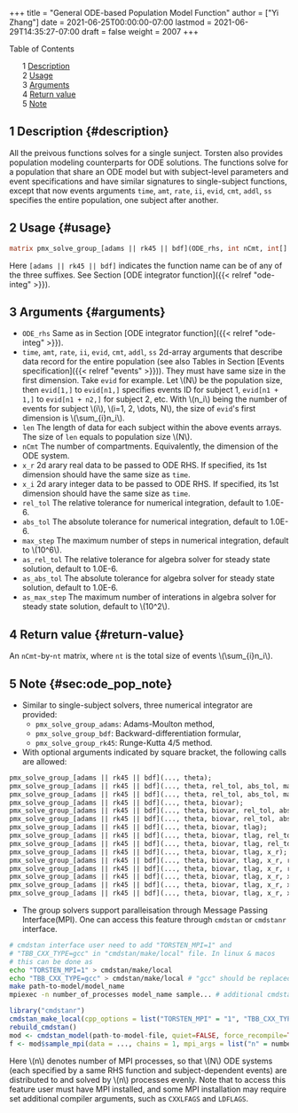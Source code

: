 +++
title = "General ODE-based Population Model Function"
author = ["Yi Zhang"]
date = 2021-06-25T00:00:00-07:00
lastmod = 2021-06-29T14:35:27-07:00
draft = false
weight = 2007
+++

<style>
  .ox-hugo-toc ul {
    list-style: none;
  }
</style>
<div class="ox-hugo-toc toc">
<div></div>

<div class="heading">Table of Contents</div>

- <span class="section-num">1</span> [Description](#description)
- <span class="section-num">2</span> [Usage](#usage)
- <span class="section-num">3</span> [Arguments](#arguments)
- <span class="section-num">4</span> [Return value](#return-value)
- <span class="section-num">5</span> [Note](#sec:ode_pop_note)

</div>
<!--endtoc-->


## <span class="section-num">1</span> Description {#description}

All the preivous functions solves for a single sunject. Torsten also
provides population modeling counterparts for ODE solutions. The
functions solve for a population that share an ODE model but with
subject-level parameters and event specifications and have similar
signatures to single-subject functions, except that now events
arguments `time`, `amt`, `rate`, `ii`,
`evid`, `cmt`,
`addl`, `ss` specifies the entire
population, one subject after another.


## <span class="section-num">2</span> Usage {#usage}

```stan
matrix pmx_solve_group_[adams || rk45 || bdf](ODE_rhs, int nCmt, int[] len, time, amt, rate, ii, evid, cmt, addl, ss, theta, [ biovar, tlag, real[,] x_r, int [,] x_i, real rel_tol, real abs_tol, int max_step, real as_rel_tol, real as_abs_tol, int as_max_step ] );
```

Here `[adams || rk45 || bdf]` indicates the
function name can be of any of the three suffixes. See Section [ODE  integrator function]({{< relref "ode-integ" >}}).


## <span class="section-num">3</span> Arguments {#arguments}

-   `ODE_rhs`
    Same as in Section [ODE  integrator function]({{< relref "ode-integ" >}}).
-   `time`, `amt`, `rate`, `ii`, `evid`, `cmt`, `addl`, `ss`
    2d-array arguments that describe data record for the
    entire population (see also Tables in Section [Events specification]({{< relref "events" >}})). They must have same size in the first
    dimension. Take `evid` for example. Let \\(N\\) be the
    population size, then `evid[1,]` to
    `evid[n1,]` specifies events ID for subject 1,
    `evid[n1 + 1,]` to
    `evid[n1 + n2,]` for subject 2, etc. With \\(n\_i\\)
    being the number of events for subject \\(i\\), \\(i=1, 2, \dots, N\\), the
    size of `evid`'s first dimension is \\(\sum\_{i}n\_i\\).
-   `len`
    The length of data for each subject within
    the above events arrays. The size of `len` equals
    to population size \\(N\\).
-   `nCmt`
    The number of compartments. Equivalently, the dimension of the ODE system.
-   `x_r`
    2d arary real data to be passed to ODE RHS. If specified, its 1st
    dimension should have the same size as `time`.
-   `x_i`
    2d arary integer data to be passed to ODE RHS. If specified, its 1st
    dimension should have the same size as `time`.
-   `rel_tol`
    The relative tolerance for numerical integration, default to 1.0E-6.
-   `abs_tol`
    The absolute tolerance for numerical integration, default to 1.0E-6.
-   `max_step`
    The maximum number of steps in numerical integration, default to \\(10^6\\).
-   `as_rel_tol`
    The relative tolerance for algebra solver for steady state solution, default to 1.0E-6.
-   `as_abs_tol`
    The absolute tolerance for algebra solver for steady state solution, default to 1.0E-6.
-   `as_max_step`
    The maximum number of interations in algebra solver for steady state solution, default to \\(10^2\\).


## <span class="section-num">4</span> Return value {#return-value}

An `nCmt`-by-`nt` matrix, where `nt` is the total size of
events \\(\sum\_{i}n\_i\\).


## <span class="section-num">5</span> Note {#sec:ode_pop_note}

-   Similar to single-subject solvers, three numerical integrator are provided:
    -   `pmx_solve_group_adams`: Adams-Moulton method,
    -   `pmx_solve_group_bdf`: Backward-differentiation formular,
    -   `pmx_solve_group_rk45`: Runge-Kutta 4/5 method.
-   With optional arguments indicated by square bracket, the following calls are allowed:

<!--listend-->

```stan
pmx_solve_group_[adams || rk45 || bdf](..., theta);
pmx_solve_group_[adams || rk45 || bdf](..., theta, rel_tol, abs_tol, max_step);
pmx_solve_group_[adams || rk45 || bdf](..., theta, rel_tol, abs_tol, max_step, as_rel_tol, as_abs_tol, as_max_step);
pmx_solve_group_[adams || rk45 || bdf](..., theta, biovar);
pmx_solve_group_[adams || rk45 || bdf](..., theta, biovar, rel_tol, abs_tol, max_step);
pmx_solve_group_[adams || rk45 || bdf](..., theta, biovar, rel_tol, abs_tol, max_step, as_rel_tol, as_abs_tol, as_max_step);
pmx_solve_group_[adams || rk45 || bdf](..., theta, biovar, tlag);
pmx_solve_group_[adams || rk45 || bdf](..., theta, biovar, tlag, rel_tol, abs_tol, max_step);
pmx_solve_group_[adams || rk45 || bdf](..., theta, biovar, tlag, rel_tol, abs_tol, max_step, as_rel_tol, as_abs_tol, as_max_step);
pmx_solve_group_[adams || rk45 || bdf](..., theta, biovar, tlag, x_r);
pmx_solve_group_[adams || rk45 || bdf](..., theta, biovar, tlag, x_r, rel_tol, abs_tol, max_step);
pmx_solve_group_[adams || rk45 || bdf](..., theta, biovar, tlag, x_r, rel_tol, abs_tol, max_step, as_rel_tol, as_abs_tol, as_max_step);
pmx_solve_group_[adams || rk45 || bdf](..., theta, biovar, tlag, x_r, x_i);
pmx_solve_group_[adams || rk45 || bdf](..., theta, biovar, tlag, x_r, x_i, rel_tol, abs_tol, max_step);
pmx_solve_group_[adams || rk45 || bdf](..., theta, biovar, tlag, x_r, x_i, rel_tol, abs_tol, max_step, as_rel_tol, as_abs_tol, as_max_step);
```

-   The group solvers support paralleisation through Message Passing
    Interface(MPI). One can access this feature through `cmdstan` or
    `cmdstanr` interface.

<!--listend-->

```bash
# cmdstan interface user need to add "TORSTEN_MPI=1" and
# "TBB_CXX_TYPE=gcc" in "cmdstan/make/local" file. In linux & macos
# this can be done as
echo "TORSTEN_MPI=1" > cmdstan/make/local
echo "TBB_CXX_TYPE=gcc" > cmdstan/make/local # "gcc" should be replaced by user's C compiler
make path-to-model/model_name
mpiexec -n number_of_processes model_name sample... # additional cmdstan options
```

```r
library("cmdstanr")
cmdstan_make_local(cpp_options = list("TORSTEN_MPI" = "1", "TBB_CXX_TYPE"="gcc"))  # "gcc" should be replaced by user's C compiler
rebuild_cmdstan()
mod <- cmdstan_model(path-to-model-file, quiet=FALSE, force_recompile=TRUE)
f <- mod$sample_mpi(data = ..., chains = 1, mpi_args = list("n" = number_of_processes), refresh = 200)
```

Here \\(n\\) denotes number of MPI processes, so that \\(N\\)
ODE systems (each specified by a same RHS function and
subject-dependent events) are distributed to and solved by \\(n\\)
processes evenly. Note that to access this feature user must have
MPI installed, and some MPI installation may require set additional
compiler arguments, such as `CXXLFAGS` and `LDFLAGS`.
